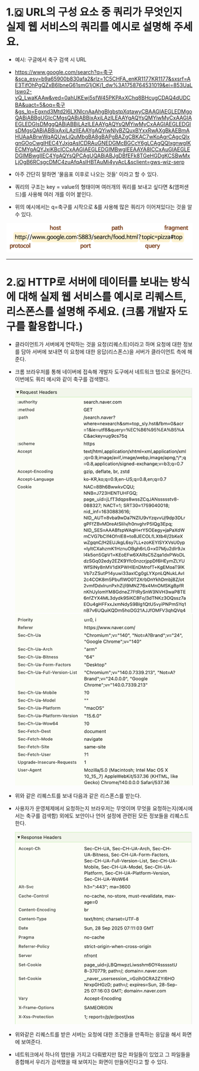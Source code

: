# 1.🇶 URL의 구성 요소 중 쿼리가 무엇인지 실제 웹 서비스의 쿼리를 예시로 설명해 주세요.<br/>

- 예시: 구글에서 축구 검색 시 URL
- <https://www.google.com/search?q=축구&sca_esv=b9a65900b830afa2&rlz=1C5CHFA_enKR1177KR1177&sxsrf=AE3TifOhPgQZxB6IbneG61smG1jOKj1_dw%3A1758764531019&ei=853UaLlswo2-vQ_LwaKAAw&ved=0ahUKEwj5sfW45PKPAxXChq8BHcugCDAQ4dUDCBA&uact=5&oq=축구&gs_lp=Egxnd3Mtd2l6LXNlcnAaAhgBIgbstpXqtawyCBAAGIAEGLEDMgoQABiABBgUGIcCMgsQABiABBixAxiLAzILEAAYgAQYsQMYiwMyCxAAGIAEGLEDGIsDMggQABiABBiLAzILEAAYgAQYsQMYiwMyCxAAGIAEGLEDGIsDMgsQABiABBixAxiLAzIIEAAYgAQYiwNIyBZQuxBYxxRwAXgBkAEBmAHUAaABrwWqAQUwLjQuMbgBA8gBAPgBAZgCBKAC7wKoAgrCAgcQIxgnGOoCwgIHEC4YJxjqAsICDRAuGNEDGMcBGCcY6gLCAgQQIxgnwgIKECMYgAQYJxiKBcICCxAAGIAEGLEDGIMBwgIEEAAYA8ICCxAuGIAEGLEDGIMBwgIIEC4YgAQYsQPCAgUQABiABJgDBfEFk8TGeHGDgKCSBwMxLjOgB6RCsgcDMC4zuAfqAsIHBTAuMi4yyAcL&sclient=gws-wiz-serp>
  <br/>

- 아주 간단히 말하면 '물음표 이후로 나오는 것들' 이라고 할 수 있다.
- 쿼리의 구조는 key = value의 형태이며 여러개의 쿼리를 보내고 싶다면 &(앰퍼샌드)를 사용해 여러 개를 이어 붙인다.
- 위의 예시에서는 q=축구를 시작으로 &를 사용해 많은 쿼리가 이어져있다는 것을 알 수 있다.
  <br/>

![URL구성요소](./URL.png)

---

# 2.🇶 HTTP로 서버에 데이터를 보내는 방식에 대해 실제 웹 서비스를 예시로 리퀘스트, 리스폰스를 설명해 주세요. (크롬 개발자 도구를 활용합니다.)<br/>

- 클라이언트가 서버에게 연락하는 것을 요청(리퀘스트)이라고 하며 요청에 대한 정보를 담아 서버에 보내면 이 요청에 대한 응답(리스폰스)을 서버가 클라이언트 측에 해준다.
- 크롬 브라우저를 통해 네이버에 접속해 개발자 도구에서 네트워크 탭으로 들어간다. 이번에도 쿼리 예시와 같이 축구를 검색했다.

  ![리퀘스트](./request1.png)
  ![리퀘스트](./request2.png)
  <br/>

- 위와 같은 리퀘스트를 보내 다음과 같은 리스폰스를 받는다.
- 사용자가 운영체제에서 요청하는지 브라우저는 무엇이며 무엇을 요청하는지(예시에서는 축구를 검색함) 외에도 보안이나 언어 설정에 관련된 모든 정보들을 리퀘스트한다.

  ![리스폰스](./response.png)
  <br/>

- 위와같은 리퀘스트를 받은 서버는 요청에 대한 조건들을 만족하는 응답을 해서 화면에 보여준다.

- 네트워크에서 하나의 탭만을 가지고 다뤄봤지만 많은 파일들이 있었고 그 파일들을 종합해서 우리가 검색했을 때 보여지는 화면이 만들어진다고 할 수 있다.
